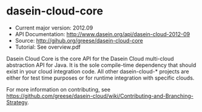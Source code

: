 dasein-cloud-core
=================

* Current major version: 2012.09
* API Documentation: http://www.dasein.org/api/dasein-cloud-2012-09
* Source: http://gihub.org/greese/dasein-cloud-core
* Tutorial: See overview.pdf

Dasein Cloud Core is the core API for the Dasein Cloud multi-cloud abstraction API for Java. It is the sole compile-time
dependency that should exist in your cloud integration code. All other dasein-cloud-* projects are either for test time
purposes or for runtime integration with specific clouds.

For more information on contributing, see https://github.com/greese/dasein-cloud/wiki/Contributing-and-Branching-Strategy.
